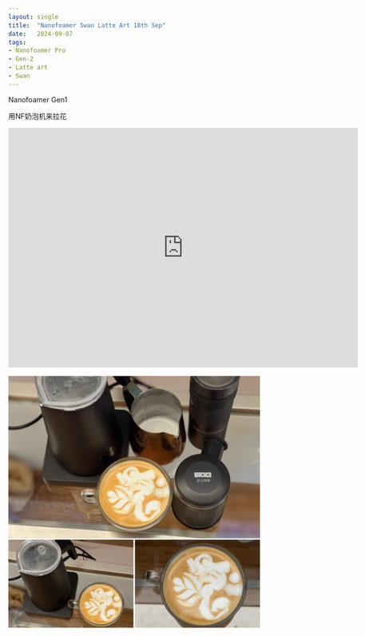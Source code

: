 ```yaml
---
layout: single
title:  "Nanofoamer Swan Latte Art 18th Sep"
date:   2024-09-07
tags:
- Nanofoamer Pro
- Gen-2
- Latte art
- Swan
---
```


Nanofoamer Gen1

用NF奶泡机来拉花


<div class="embed-container">
  <iframe
      src="https://www.youtube.com/embed/bhEOamxgzZ8"
      width="700"
      height="480"
      frameborder="0"
      allowfullscreen="true">
  </iframe>
</div>


![](/assets/img/2024/09/18/BBFA57D9-177C-4AB2-9AB4-2711E36F74E2.JPG)
